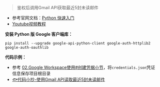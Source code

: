 > 鉴权后调用Gmail API获取最近5封未读邮件

* 参考官网文档：[Python 快速入门](https://developers.google.com/gmail/api/quickstart/python?hl=zh-cn)
* [Youtube视频教程](https://www.youtube.com/watch?v=p7cn1n1kx3I)

**安装 Python 版 Google 客户端库：**

```
pip install --upgrade google-api-python-client google-auth-httplib2 google-auth-oauthlib
```

**代码示例：**

* 参考 <u>02.Google Workspace使用#创建凭据小节</u>，将`credentials.json`凭证信息保存项目根目录
 * [🐟代码小抄-使用Gmail API读取最近5封未读邮件](https://codecopy.cn/post/x67tt6)

